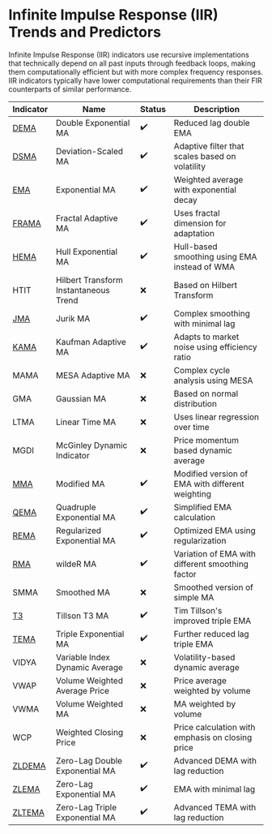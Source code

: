 # Infinite Impulse Response (IIR) Trends and Predictors

Infinite Impulse Response (IIR) indicators use recursive implementations that technically depend on all past inputs through feedback loops, making them computationally efficient but with more complex frequency responses. IIR indicators typically have lower computational requirements than their FIR counterparts of similar performance.

| Indicator  | Name                                    | Status | Description                                                  |
|------------|----------------------------------------|--------|---------------------------------------------------------------|
| [DEMA](/indicators/trends_IIR/dema.md)       | Double Exponential MA                  | ✔️     | Reduced lag double EMA                                      |
| [DSMA](/indicators/trends_IIR/dsma.md)       | Deviation-Scaled MA                    | ✔️     | Adaptive filter that scales based on volatility              |
| [EMA](/indicators/trends_IIR/ema.md)        | Exponential MA                         | ✔️     | Weighted average with exponential decay                      |
| [FRAMA](/indicators/trends_IIR/frama.md)      | Fractal Adaptive MA                    | ✔️     | Uses fractal dimension for adaptation                        |
| [HEMA](/indicators/trends_IIR/hema.md)       | Hull Exponential MA                    | ✔️     | Hull-based smoothing using EMA instead of WMA                |
| HTIT       | Hilbert Transform Instantaneous Trend   | ❌     | Based on Hilbert Transform                                   |
| [JMA](/indicators/trends_IIR/jma.md)        | Jurik MA                               | ✔️     | Complex smoothing with minimal lag                           |
| [KAMA](/indicators/trends_IIR/kama.md)       | Kaufman Adaptive MA                    | ✔️     | Adapts to market noise using efficiency ratio                |
| MAMA       | MESA Adaptive MA                       | ❌     | Complex cycle analysis using MESA                            |
| GMA        | Gaussian MA                            | ❌     | Based on normal distribution                                 |
| LTMA       | Linear Time MA                         | ❌     | Uses linear regression over time                             |
| MGDI       | McGinley Dynamic Indicator             | ❌     | Price momentum based dynamic average                         |
| [MMA](/indicators/trends_IIR/mma.md)        | Modified MA                            | ✔️     | Modified version of EMA with different weighting             |
| [QEMA](/indicators/trends_IIR/qema.md)       | Quadruple Exponential MA               | ✔️     | Simplified EMA calculation                                   |
| [REMA](/indicators/trends_IIR/rema.md)       | Regularized Exponential MA             | ✔️     | Optimized EMA using regularization                           |
| [RMA](/indicators/trends_IIR/rma.md)        | wildeR MA                              | ✔️     | Variation of EMA with different smoothing factor             |
| SMMA       | Smoothed MA                            | ❌     | Smoothed version of simple MA                                |
| [T3](/indicators/trends_IIR/t3.md)         | Tillson T3 MA                          | ✔️     | Tim Tillson's improved triple EMA                            |
| [TEMA](/indicators/trends_IIR/tema.md)       | Triple Exponential MA                  | ✔️     | Further reduced lag triple EMA                               |
| VIDYA      | Variable Index Dynamic Average         | ❌     | Volatility-based dynamic average                             |
| VWAP       | Volume Weighted Average Price          | ❌     | Price average weighted by volume                             |
| VWMA       | Volume Weighted MA                     | ❌     | MA weighted by volume                                        |
| WCP        | Weighted Closing Price                 | ❌     | Price calculation with emphasis on closing price             |
| [ZLDEMA](/indicators/trends_IIR/zldema.md)     | Zero-Lag Double Exponential MA         | ✔️     | Advanced DEMA with lag reduction                             |
| [ZLEMA](/indicators/trends_IIR/zlema.md)      | Zero-Lag Exponential MA                | ✔️     | EMA with minimal lag                                         |
| [ZLTEMA](/indicators/trends_IIR/zltema.md)     | Zero-Lag Triple Exponential MA         | ✔️     | Advanced TEMA with lag reduction                             |
